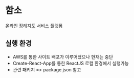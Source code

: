 # 함소
온라인 장례지도 서비스 플랫폼

## 실행 환경
* AWS를 통한 사이트 배포가 이루어졌으나 현재는 중단
* Create-React-App를 통한 ReactJS 로컬 환경에서 실행가능
* 관련 패키지 => package.json 참고
